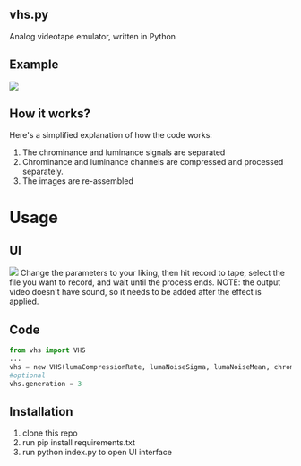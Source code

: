 ## vhs.py

Analog videotape emulator, written in Python
## Example
![](ezgif-2-3451c58aac.gif)
## How it works?

Here's a simplified explanation of how the code works:

1. The chrominance and luminance signals are separated
2. Chrominance and luminance channels are compressed and processed separately.
3. The images are re-assembled

# Usage
## UI
![](https://i.imgur.com/VK4E4A8.png)
Change the parameters to your liking, then hit record to tape, select the file you want to record, and wait until the process ends.
NOTE: the output video doesn't have sound, so it needs to be added after the effect is applied.
## Code
```python
from vhs import VHS
...
vhs = new VHS(lumaCompressionRate, lumaNoiseSigma, lumaNoiseMean, chromaCompressionRate, chromaNoiseIntensity, verticalBlur,horizontalBlur, borderSize)
#optional
vhs.generation = 3
```
## Installation
1. clone this repo
2. run pip install requirements.txt
3. run python index.py to open UI interface
